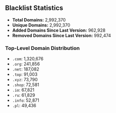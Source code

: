 ## Blacklist Statistics

- **Total Domains:** 2,992,370
- **Unique Domains:** 2,992,370
- **Added Domains Since Last Version:** 962,928
- **Removed Domains Since Last Version:** 992,474

### Top-Level Domain Distribution

-  `.com`: 1,320,676
-  `.org`: 241,856
-  `.net`: 187,082
-  `.top`: 91,003
-  `.xyz`: 73,790
-  `.shop`: 72,581
-  `.io`: 67,821
-  `.ru`: 61,829
-  `.info`: 52,871
-  `.pl`: 49,436
